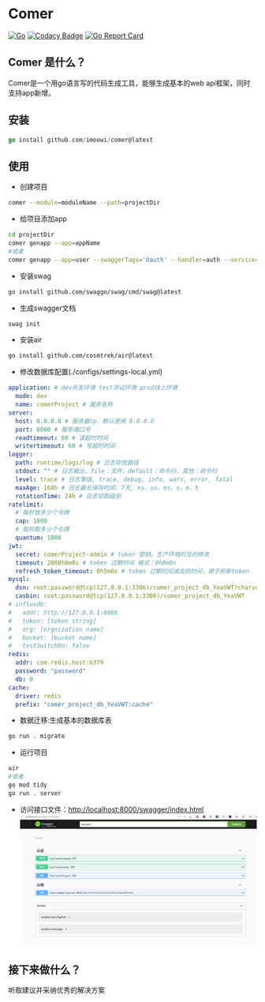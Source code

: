# Comer

[![Go](https://github.com/imoowi/comer/actions/workflows/release-tag.yml/badge.svg)](https://github.com/imoowi/comer/actions?query=workflow%3ACI) 
[![Codacy Badge](https://app.codacy.com/project/badge/Grade/26b6baa851bc426c9bc7dcc9079485b3)](https://app.codacy.com/gh/imoowi/comer/dashboard?utm_source=gh&utm_medium=referral&utm_content=&utm_campaign=Badge_grade)
[![Go Report Card](https://goreportcard.com/badge/github.com/imoowi/comer)](https://goreportcard.com/report/github.com/imoowi/comer)

## Comer 是什么？

Comer是一个用go语言写的代码生成工具，能够生成基本的web api框架，同时支持app新增。

## 安装

```go
go install github.com/imoowi/comer@latest
```

## 使用

-    创建项目

```sh
comer --module=moduleName --path=projectDir
```

-    给项目添加app

```sh
cd projectDir
comer genapp --app=appName
#或者
comer genapp --app=user --swaggerTags='Oauth' --handler=auth --service=user --model=user,role
```

-    安装swag

```sh
go install github.com/swaggo/swag/cmd/swag@latest
```

-    生成swagger文档

```sh
swag init
```

-    安装air

```sh
go install github.com/cosmtrek/air@latest
```

-    修改数据库配置(./configs/settings-local.yml)

```yml
application: # dev开发环境 test测试环境 prod线上环境
  mode: dev
  name: comerProject # 服务名称
server:
  host: 0.0.0.0 # 服务器ip，默认使用 0.0.0.0
  port: 8000 # 服务端口号
  readtimeout: 60 # 读超时时间
  writertimeout: 60 # 写超时时间
logger:
  path: runtime/logs/log # 日志存放路径
  stdout: "" # 日志输出，file：文件，default：命令行，其他：命令行
  level: trace # 日志等级, trace, debug, info, warn, error, fatal
  maxAge: 168h # 日志最长保存时间，7天, ns、us、ms、s、m、h
  rotationTime: 24h # 日志切割级别
ratelimit:
  # 每秒放多少个令牌
  cap: 1000
  # 每秒取多少个令牌
  quantum: 1000
jwt:
  secret: comerProject-admin # token 密钥，生产环境时及的修改
  timeout: 2000h0m0s # token 过期时间 格式：0h0m0s
  refresh_token_timeout: 0h5m0s # token 过期时间减去的时间，用于刷新token
mysql:
  dsn: root:password@tcp(127.0.0.1:3306)/comer_project_db_YeaVWT?charset=utf8&parseTime=True&loc=Local&timeout=1000ms
  casbin: root:password@tcp(127.0.0.1:3306)/comer_project_db_YeaVWT
# influxdb:
#   addr: http://127.0.0.1:8086
#   token: [token string]
#   org: [orgnization name]
#   bucket: [bucket name]
#   testSwitchOn: false
redis:
  addr: com.redis.host:6379
  password: "password"
  db: 0
cache:
  driver: redis
  prefix: "comer_project_db_YeaVWT:cache"

```

-    数据迁移:生成基本的数据库表

```sh
go run . migrate
```

-    运行项目

```sh
air
#或者
go mod tidy
go run . server
```

-    访问接口文件：[http://localhost:8000/swagger/index.html](http://localhost:8000/swagger/index.html)
![](assets/comer-swagger.png)

## 接下来做什么？
听取建议并采纳优秀的解决方案